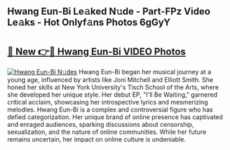 ## Hwang Eun-Bi Le𝚊ked N𝚞de - Part-FPz Video Le𝚊ks - Hot Onlyf𝚊ns Photos 6gGyY

# <h2><a href="http://ab75502.deff.icu/?id=Hwang+Eun-Bi">🔗 New 👉🔴 Hwang Eun-Bi VIDEO Photos</a></h2>

[![Hwang Eun-Bi N𝚞des](https://i.imgur.com/rIISA9y.gif)](http://ab75502.deff.icu/?id=Hwang+Eun-Bi)
Hwang Eun-Bi began her musical journey at a young age, influenced by artists like Joni Mitchell and Elliott Smith. She honed her skills at New York University's Tisch School of the Arts, where she developed her unique style. Her debut EP, "I'll Be Waiting," garnered critical acclaim, showcasing her introspective lyrics and mesmerizing melodies. Hwang Eun-Bi is a complex and controversial figure who has defied categorization. Her unique brand of online presence has captivated and enraged audiences, sparking discussions about censorship, sexualization, and the nature of online communities. While her future remains uncertain, her impact on online culture is undeniable.
